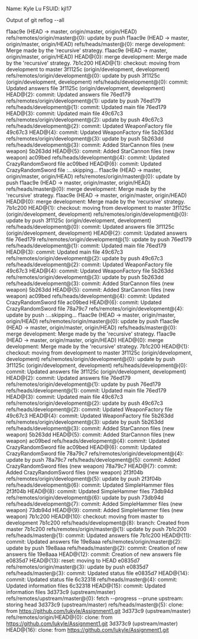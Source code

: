 Name: Kyle Lu
FSUID: kjl17

Output of git reflog --all

f1aac9e (HEAD -> master, origin/master, origin/HEAD) refs/remotes/origin/master@{0}: update by push
f1aac9e (HEAD -> master, origin/master, origin/HEAD) refs/heads/master@{0}: merge development: Merge made by the 'recursive' strategy.
f1aac9e (HEAD -> master, origin/master, origin/HEAD) HEAD@{0}: merge development: Merge made by the 'recursive' strategy.
7b1c200 HEAD@{1}: checkout: moving from development to master
3f1125c (origin/development, development) refs/remotes/origin/development@{0}: update by push
3f1125c (origin/development, development) refs/heads/development@{0}: commit: Updated answers file
3f1125c (origin/development, development) HEAD@{2}: commit: Updated answers file
76ed179 refs/remotes/origin/development@{1}: update by push
76ed179 refs/heads/development@{1}: commit: Updated main file
76ed179 HEAD@{3}: commit: Updated main file
49c67c3 refs/remotes/origin/development@{2}: update by push
49c67c3 refs/heads/development@{2}: commit: Updated WeaponFactory file
49c67c3 HEAD@{4}: commit: Updated WeaponFactory file
5b263dd refs/remotes/origin/development@{3}: update by push
5b263dd refs/heads/development@{3}: commit: Added StarCannon files (new weapon)
5b263dd HEAD@{5}: commit: Added StarCannon files (new weapon)
ac09bed refs/heads/development@{4}: commit: Updated CrazyRandomSword file
ac09bed HEAD@{6}: commit: Updated CrazyRandomSword file
:...skipping...
f1aac9e (HEAD -> master, origin/master, origin/HEAD) refs/remotes/origin/master@{0}: update by push
f1aac9e (HEAD -> master, origin/master, origin/HEAD) refs/heads/master@{0}: merge development: Merge made by the 'recursive' strategy.
f1aac9e (HEAD -> master, origin/master, origin/HEAD) HEAD@{0}: merge development: Merge made by the 'recursive' strategy.
7b1c200 HEAD@{1}: checkout: moving from development to master
3f1125c (origin/development, development) refs/remotes/origin/development@{0}: update by push
3f1125c (origin/development, development) refs/heads/development@{0}: commit: Updated answers file
3f1125c (origin/development, development) HEAD@{2}: commit: Updated answers file
76ed179 refs/remotes/origin/development@{1}: update by push
76ed179 refs/heads/development@{1}: commit: Updated main file
76ed179 HEAD@{3}: commit: Updated main file
49c67c3 refs/remotes/origin/development@{2}: update by push
49c67c3 refs/heads/development@{2}: commit: Updated WeaponFactory file
49c67c3 HEAD@{4}: commit: Updated WeaponFactory file
5b263dd refs/remotes/origin/development@{3}: update by push
5b263dd refs/heads/development@{3}: commit: Added StarCannon files (new weapon)
5b263dd HEAD@{5}: commit: Added StarCannon files (new weapon)
ac09bed refs/heads/development@{4}: commit: Updated CrazyRandomSword file
ac09bed HEAD@{6}: commit: Updated CrazyRandomSword file
78a79c7 refs/remotes/origin/development@{4}: update by push
:...skipping...
f1aac9e (HEAD -> master, origin/master, origin/HEAD) refs/remotes/origin/master@{0}: update by push
f1aac9e (HEAD -> master, origin/master, origin/HEAD) refs/heads/master@{0}: merge development: Merge made by the 'recursive' strategy.
f1aac9e (HEAD -> master, origin/master, origin/HEAD) HEAD@{0}: merge development: Merge made by the 'recursive' strategy.
7b1c200 HEAD@{1}: checkout: moving from development to master
3f1125c (origin/development, development) refs/remotes/origin/development@{0}: update by push
3f1125c (origin/development, development) refs/heads/development@{0}: commit: Updated answers file
3f1125c (origin/development, development) HEAD@{2}: commit: Updated answers file
76ed179 refs/remotes/origin/development@{1}: update by push
76ed179 refs/heads/development@{1}: commit: Updated main file
76ed179 HEAD@{3}: commit: Updated main file
49c67c3 refs/remotes/origin/development@{2}: update by push
49c67c3 refs/heads/development@{2}: commit: Updated WeaponFactory file
49c67c3 HEAD@{4}: commit: Updated WeaponFactory file
5b263dd refs/remotes/origin/development@{3}: update by push
5b263dd refs/heads/development@{3}: commit: Added StarCannon files (new weapon)
5b263dd HEAD@{5}: commit: Added StarCannon files (new weapon)
ac09bed refs/heads/development@{4}: commit: Updated CrazyRandomSword file
ac09bed HEAD@{6}: commit: Updated CrazyRandomSword file
78a79c7 refs/remotes/origin/development@{4}: update by push
78a79c7 refs/heads/development@{5}: commit: Added CrazyRandomSword files (new weapon)
78a79c7 HEAD@{7}: commit: Added CrazyRandomSword files (new weapon)
2f3f04b refs/remotes/origin/development@{5}: update by push
2f3f04b refs/heads/development@{6}: commit: Updated SimpleHammer files
2f3f04b HEAD@{8}: commit: Updated SimpleHammer files
73db94d refs/remotes/origin/development@{6}: update by push
73db94d refs/heads/development@{7}: commit: Added SimpleHammer files (new weapon)
73db94d HEAD@{9}: commit: Added SimpleHammer files (new weapon)
7b1c200 HEAD@{10}: checkout: moving from master to development
7b1c200 refs/heads/development@{8}: branch: Created from master
7b1c200 refs/remotes/origin/master@{1}: update by push
7b1c200 refs/heads/master@{1}: commit: Updated answers file
7b1c200 HEAD@{11}: commit: Updated answers file
19e8aaa refs/remotes/origin/master@{2}: update by push
19e8aaa refs/heads/master@{2}: commit: Creation of new answers file
19e8aaa HEAD@{12}: commit: Creation of new answers file
e0835d7 HEAD@{13}: reset: moving to HEAD
e0835d7 refs/remotes/origin/master@{3}: update by push
e0835d7 refs/heads/master@{3}: commit: Updated status file
e0835d7 HEAD@{14}: commit: Updated status file
6c32318 refs/heads/master@{4}: commit: Updated information files
6c32318 HEAD@{15}: commit: Updated information files
3d373c9 (upstream/master) refs/remotes/upstream/master@{0}: fetch --progress --prune upstream: storing head
3d373c9 (upstream/master) refs/heads/master@{5}: clone: from https://github.com/lukyle/Assignment1.git
3d373c9 (upstream/master) refs/remotes/origin/HEAD@{0}: clone: from https://github.com/lukyle/Assignment1.git
3d373c9 (upstream/master) HEAD@{16}: clone: from https://github.com/lukyle/Assignment1.git
